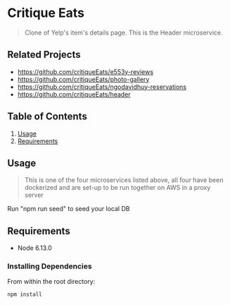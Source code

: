 # Critique Eats

> Clone of Yelp's item's details page. This is the Header microservice.

## Related Projects

  - https://github.com/critiqueEats/e553y-reviews
  - https://github.com/critiqueEats/photo-gallery
  - https://github.com/critiqueEats/ngodavidhuy-reservations
  - https://github.com/critiqueEats/header

## Table of Contents

1. [Usage](#Usage)
1. [Requirements](#requirements)

## Usage

> This is one of the four microservices listed above, all four have been dockerized and are set-up to be run together on AWS in a proxy server

Run "npm run seed" to seed your local DB

## Requirements

- Node 6.13.0

### Installing Dependencies

From within the root directory:

```sh
npm install
```
